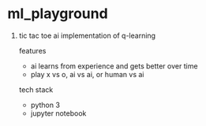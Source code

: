 # ml_playground 

1. tic tac toe ai
   implementation of q-learning
   
   features
   - ai learns from experience and gets better over time
   - play x vs o, ai vs ai, or human vs ai
   
   tech stack
   - python 3
   - jupyter notebook 
